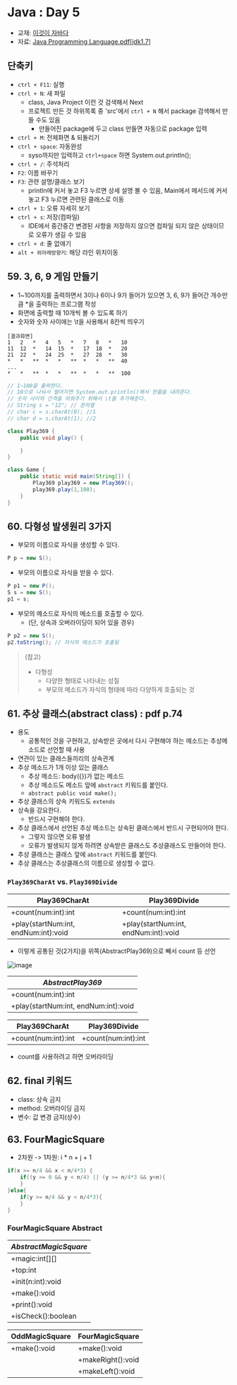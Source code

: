 # Java : Day 5

- 교재: [이것이 자바다](http://book.interpark.com/product/BookDisplay.do?_method=detail&sc.prdNo=232651697&gclid=CjwKCAiAu9vwBRAEEiwAzvjq-5c0OG19ExoqlBGND0CjxeH3adV_MU0-flqhkAncVknu1FSAH9g6ORoCi6cQAvD_BwE)
- 자료: [Java Programming Language.pdf[jdk1.7]](https://github.com/ek-koh/medici_bigdata/blob/master/Java/%5BJDK7%5D%20Java%20Programming%20Language.pdf)


## 단축키
- `ctrl + F11`: 실행
- `ctrl + N`: 새 파일
    + class, Java Project 이런 것 검색해서 Next
    + 프로젝트 만든 것 하위목록 중 'src'에서 `ctrl + N` 해서 package 검색해서 만들 수도 있음
        + 만들어진 package에 두고 class 만들면 자동으로 package 입력
- `ctrl + M`: 전체화면 & 되돌리기
- `ctrl + space`: 자동완성
    + syso까지만 입력하고 `ctrl+space` 하면 System.out.println();
- `ctrl + /`: 주석처리
- `F2`: 이름 바꾸기
- `F3`: 관련 설명/클래스 보기
    + println에 커서 놓고 F3 누르면 상세 설명 볼 수 있음, Main에서 메서드에 커서 놓고 F3 누르면 관련된 클래스로 이동
- `ctrl + 1`: 오류 자세히 보기
- `ctrl + s`: 저장(컴파일)
    + IDE에서 중간중간 변경된 사항을 저장하지 않으면 컴파일 되지 않은 상태이므로 오류가 생길 수 있음
- `ctrl + d`: 줄 없애기
- `alt + 위아래방향키`: 해당 라인 위치이동


## 59. 3, 6, 9 게임 만들기
- 1~100까지를 출력하면서 3이나 6이나 9가 들어가 있으면 3, 6, 9가 들어간 개수만큼 *을 출력하는 프로그램 작성
- 화면에 출력할 때 10개씩 볼 수 있도록 하기
- 숫자와 숫자 사이에는 \t을 사용해서 8칸씩 띄우기

```
[결과화면]
1   2   *   4   5   *   7   8   *   10
11  12  *   14  15  *   17  18  *   20
21  22  *   24  25  *   27  28  *   30
*   *   **  *   *   **  *   *   **  40
...
*   *   **  *   *   **  *   *   **  100
```
```java
// 1~100을 출력한다.
// 10으로 나눠서 떨어지면 System.out.println()해서 한줄을 내려준다.
// 숫자 사이의 간격을 띄워주기 위해서 \t을 추가해준다.
// String s = "12"; // 문자열
// char c = s.charAt(0); //1
// char d = s.charAt(1); //2

class Play369 {
    public void play() {

    }
}

class Game {
    public static void main(String[]) {
        Play369 play369 = new Play369();
        play369.play(1,100);
    }
}
```


## 60. 다형성 발생원리 3가지
- 부모의 이름으로 자식을 생성할 수 있다.
```java
P p = new S();
```
- 부모의 이름으로 자식을 받을 수 있다.
```java
P p1 = new P();
S s = new S();
p1 = s;
```
- 부모의 메소드로 자식의 메소드를 호출할 수 있다.
    - (단, 상속과 오버라이딩이 되어 있을 경우)
```java
P p2 = new S();
p2.toString(); // 자식의 메소드가 호출됨
```

> (참고)
> - 다형성
>    - 다양한 형태로 나타내는 성질
>    - 부모의 메소드가 자식의 형태에 따라 다양하게 호출되는 것

## 61. 추상 클래스(abstract class) : pdf p.74
- 용도
    + 공통적인 것을 구현하고, 상속받은 곳에서 다시 구현해야 하는 메소드는 추상메소드로 선언할 때 사용
- 연관이 있는 클래스들끼리의 상속관계
- 추상 메소드가 1개 이상 있는 클래스
    - 추상 메소드: body({})가 없는 메소드
    - 추상 메소드도 메소드 앞에 `abstract` 키워드를 붙인다.
    - `abstract public void make();`
- 추상 클래스의 상속 키워드도 `extends`
- 상속을 강요한다.
    - 반드시 구현해야 한다.
- 추상 클래스에서 선언된 추상 메소드는 상속된 클래스에서 반드시 구현되어야 한다.
    - 그렇지 않으면 오류 발생
    - 오류가 발생되지 않게 하려면 상속받은 클래스도 추상클래스도 만들어야 한다.
- 추상 클래스는 클래스 앞에 `abstract` 키워드를 붙인다.
- 추상 클래스는 추상클래스의 이름으로 생성할 수 없다.

### `Play369CharAt` vs. `Play369Divide`
|Play369CharAt|Play369Divide|
|---|---|
|+count(num:int):int|+count(num:int):int|
|+play(startNum:int, endNum:int):void|+play(startNum:int, endNum:int):void|

- 이렇게 공통된 것(2가지)을 위쪽(AbstractPlay369)으로 빼서 count 등 선언

![image](https://user-images.githubusercontent.com/58713684/72494399-1991e480-3867-11ea-9a8c-10ea9f8e11b8.png)

|_AbstractPlay369_|
|---|
|+count(num:int):int|
|+play(startNum:int, endNum:int):void|

|Play369CharAt|Play369Divide|
|---|---|
|+count(num:int):int|+count(num:int):int|

- count를 사용하려고 하면 오버라이딩

## 62. final 키워드
- class: 상속 금지
- method: 오버라이딩 금지
- 변수: 값 변경 금지(상수)

## 63. FourMagicSquare
- 2차원 -> 1차원: i * n + j + 1
```java
if(x >= n/4 && x < n/4*3) {
    if((y >= 0 && y < n/4) || (y >= n/4*3 && y<n){
    }
}else{
    if(y >= n/4 && y < n/4*3){
    }
}
```

### FourMagicSquare Abstract
|_AbstractMagicSquare_|
|---|
|   +magic:int[][]  |
|   +top:int    |
|   +init(n:int):void   |
|   +make():void    |
|   +print():void   |
|   +isCheck():boolean  |

|OddMagicSquare|FourMagicSquare|
|---|---|
|+make():void|+make():void|
| |+makeRight():void|
| |+makeLeft():void|
